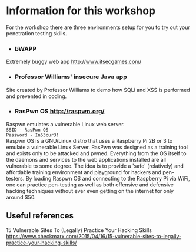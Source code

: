 # Information for this workshop
For the workshop there are three environments setup for you to try out your penetration testing skills.

- ### bWAPP
Extremely buggy web app
http://www.itsecgames.com/

- ### Professor Williams' insecure Java app
Site created by Professor Williams to demo how SQLi and XSS is performed and prevented in coding.

- ### RasPwn OS http://raspwn.org/
Raspwn emulates a vulnerable Linux web server.<br/>
`SSID - RasPwn OS` <br/>
`Password - In53cur3!` <br/>
Raspwn OS is a GNU/Linux distro that uses a Raspberry Pi 2B or 3 to emulate a vulnerable Linux Server. RasPwn was designed as a training tool and exists only to be attacked and pwned. Everything from the OS itself to the daemons and services to the web applications installed are all vulnerable to some degree. The idea is to provide a 'safe' (relatively) and affordable training environment and playground for hackers and pen-testers. By loading Raspwn OS and connecting to the Raspberry Pi via WiFi, one can practice pen-testing as well as both offensive and defensive hacking techniques without ever even getting on the internet for only around $50.


## Useful references
15 Vulnerable Sites To (Legally) Practice Your Hacking Skills
https://www.checkmarx.com/2015/04/16/15-vulnerable-sites-to-legally-practice-your-hacking-skills/
